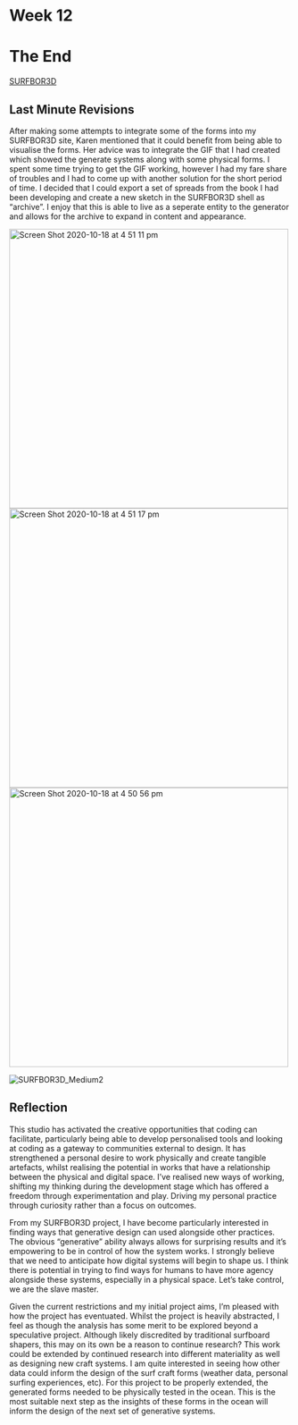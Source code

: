 # Week 12

# The End

[SURFBOR3D](https://louiseastt.github.io/SURFBOR3D/generator/)

## Last Minute Revisions
After making some attempts to integrate some of the forms into my SURFBOR3D site, Karen mentioned that it could benefit from being able to visualise the forms. Her advice was to integrate the GIF that I had created which showed the generate systems along with some physical forms. I spent some time trying to get the GIF working, however I had my fare share of troubles and I had to come up with another solution for the short period of time. I decided that I could export a set of spreads from the book I had been developing and create a new sketch in the SURFBOR3D shell as “archive”. I enjoy that this is able to live as a seperate entity to the generator and allows for the archive to expand in content and appearance. 


<img width="500" alt="Screen Shot 2020-10-18 at 4 51 11 pm" src="https://user-images.githubusercontent.com/68723193/96359760-321a8c80-1162-11eb-8783-bcf0c174f096.png">
<img width="500" alt="Screen Shot 2020-10-18 at 4 51 17 pm" src="https://user-images.githubusercontent.com/68723193/96359761-33e45000-1162-11eb-8ade-7c57aaf4cae4.png">


<img width="500" alt="Screen Shot 2020-10-18 at 4 50 56 pm" src="https://user-images.githubusercontent.com/68723193/96359758-2d55d880-1162-11eb-9b9c-dbd82307286e.png">


![SURFBOR3D_Medium2](https://user-images.githubusercontent.com/68723193/96359514-78bab780-115f-11eb-8c71-8830bdfb9d59.gif)

## Reflection

This studio has activated the creative opportunities that coding can facilitate, particularly being able to develop personalised tools and looking at coding as a gateway to communities external to design. It has strengthened a personal desire to work physically and create tangible artefacts, whilst realising the potential in works that have a relationship between the physical and digital space. I’ve realised new ways of working, shifting my thinking during the development stage which has offered a freedom through experimentation and play. Driving my personal practice through curiosity rather than a focus on outcomes.

From my SURFBOR3D project, I have become particularly interested in finding ways that generative design can used alongside other practices. The obvious “generative” ability always allows for surprising results and it’s empowering to be in control of how the system works. I strongly believe that we need to anticipate how digital systems will begin to shape us. I think there is potential in trying to find ways for humans to have more agency alongside these systems, especially in a physical space. Let’s take control,  we are the slave master. 
 
Given the current restrictions and my initial project aims, I’m pleased with how the project has eventuated. Whilst the project is heavily abstracted, I feel as though the analysis has some merit to be explored beyond a speculative project. Although likely discredited by traditional surfboard shapers, this may on its own be a reason to continue research? This work could be extended by continued research into different materiality as well as designing new craft systems. I am quite interested in seeing how other data could inform the design of the surf craft forms (weather data, personal surfing experiences, etc). For this project to be properly extended, the generated forms needed to be physically tested in the ocean. This is the most suitable next step as the insights of these forms in the ocean will inform the design of the next set of generative systems.
